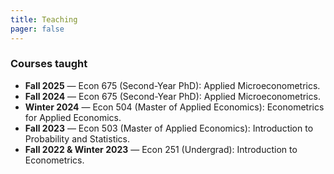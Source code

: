 ```yaml
---
title: Teaching
pager: false
---
```


### Courses taught

- **Fall 2025** — Econ 675 (Second-Year PhD): Applied Microeconometrics.
- **Fall 2024** — Econ 675 (Second-Year PhD): Applied Microeconometrics.
- **Winter 2024** — Econ 504 (Master of Applied Economics): Econometrics for Applied Economics.
- **Fall 2023** — Econ 503 (Master of Applied Economics): Introduction to Probability and Statistics.
- **Fall 2022 & Winter 2023** — Econ 251 (Undergrad): Introduction to Econometrics.
